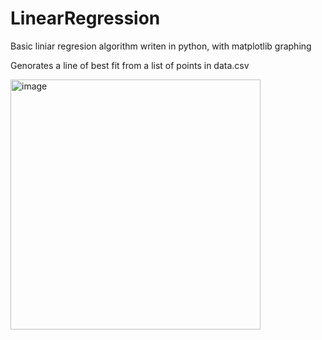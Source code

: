 # LinearRegression
Basic liniar regresion algorithm writen in python, with matplotlib graphing

Genorates a line of best fit from a list of points in data.csv


<img width="400" alt="image" src="https://user-images.githubusercontent.com/74017165/191928197-3043119e-c90f-43fe-8459-e0c08bab6548.png">
